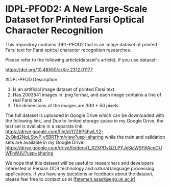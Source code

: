 # IDPL-PFOD2: A New Large-Scale Dataset for Printed Farsi Optical Character Recognition
This repository contains IDPL-PFOD2 that is an image dataset of printed Farsi text for Farsi optical character recognition researches.

Please refer to the following article(dataset's article), if you use dataset:

https://doi.org/10.48550/arXiv.2312.01177

#IDPL-PFOD Description
1. Is an artificial image dataset of printed Farsi text.
2. Has 2003541 images in .png format, and each image contains a line of real Farsi text.
3. The dimensions of the images are 300 * 50 pixels.

The full dataset is uploaded in Google Drive which can be downloaded with the following link, and Due to limited storage space in my Google Drive, the test set is available in a separate link:
https://drive.google.com/file/d/17ZBP5FwLY2-2yQkd2NpLSbvP_v5BRThm/view?usp=sharing
while the train and validation sets are available in my Google Drive:
https://drive.google.com/drive/folders/1_X2XPDvQZLPYJxSiaWSF8AceOUWFnWJU?usp=sharing

We hope that this dataset will be useful to researchers and developers interested in Persian OCR
technology and natural language processing applications. If you have any questions or feedback about
the dataset, please feel free to contact us at [fatemeh.asadi@eng.uk.ac.ir].

